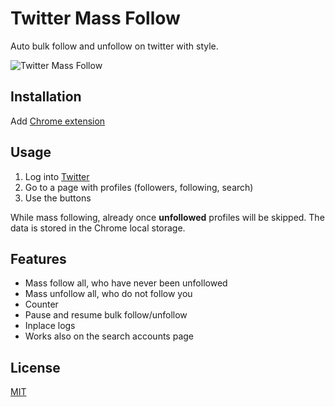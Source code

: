 # Twitter Mass Follow

Auto bulk follow and unfollow on twitter with style.

![Twitter Mass Follow](https://github.com/tlemens/twitter-mass-follow/blob/master/icon128.png)

## Installation

Add [Chrome extension](https://chrome.google.com/webstore/detail/twitter-mass-follow/lfmanfkmmgfigbnjibfemdnnfjboficn)

## Usage

1. Log into [Twitter](https://twitter.com)
2. Go to a page with profiles (followers, following, search)
3. Use the buttons

While mass following, already once **unfollowed** profiles will be skipped. The data is stored in the Chrome local storage.

## Features

* Mass follow all, who have never been unfollowed
* Mass unfollow all, who do not follow you
* Counter
* Pause and resume bulk follow/unfollow
* Inplace logs
* Works also on the search accounts page

## License

[MIT](http://clemenst.mit-license.org)
